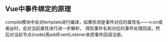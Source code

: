 ## Vue中事件绑定的原理

compile模块中会对template进行编译，如果检测是事件对应的属性名——v:on或者@时，会对当前属性进行进一步解析， 得到事件名和对应的事件处理回调，然后对当前节点(node)用addEventListener来把事件回调注册。